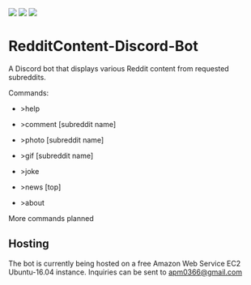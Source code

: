 [![](https://img.shields.io/badge/Gradle-6.0.1-brightgreen)](https://gradle.org/) [![](https://img.shields.io/badge/JRAW-v1.1.0-red)](https://github.com/mattbdean/JRAW) [![](https://img.shields.io/badge/JDA-4.1.1__101-blue)](https://github.com/DV8FromTheWorld/JDA)

# RedditContent-Discord-Bot
A Discord bot that displays various Reddit content from requested subreddits.

Commands: 

- \>help

- \>comment \[subreddit name]

- \>photo \[subreddit name]

- \>gif \[subreddit name]

- \>joke

- \>news [top] 

- \>about

More commands planned

## Hosting
The bot is currently being hosted on a free Amazon Web Service EC2 Ubuntu-16.04 instance. Inquiries can be sent 
to apm0366@gmail.com
